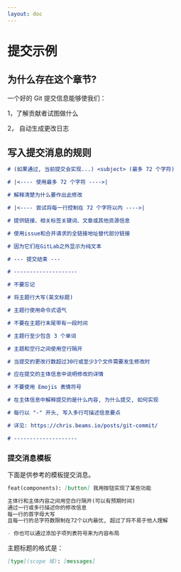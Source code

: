 ```yaml
---
layout: doc
---
```

# 提交示例

## 为什么存在这个章节?

一个好的 Git 提交信息能够使我们：

1，了解贡献者试图做什么

2， 自动生成更改日志

## 写入提交消息的规则

```md
# (如果通过, 当前提交会实现...) <subject> (最多 72 个字符)

# |<---- 使用最多 72 个字符 ---->|

# 解释清楚为什么要作出此修改

# |<---- 尝试将每一行控制在 72 个字符以内 ---->|

# 提供链接、相关标签关键词、文章或其他资源信息

# 使用issue和合并请求的全链接地址替代部分链接

# 因为它们在GitLab之外显示为纯文本

# --- 提交结束 ---

# --------------------

# 不要忘记

# 将主题行大写(英文标题)

# 主题行使用命令式语气

# 不要在主题行末尾带有一段时间

# 主题行至少包含 3 个单词

# 主题和空行之间使用空行隔开

# 当提交的更改行数超过30行或至少3个文件需要发生修改时

# 应在提交的主体信息中说明修改的详情

# 不要使用 Emojis 表情符号

# 在主体信息中解释提交的是什么内容, 为什么提交, 如何实现

# 每行以 "-" 开头, 写入多行可描述信息要点

# 详见: https://chris.beams.io/posts/git-commit/

# --------------------
```

### 提交消息模板

下面是供参考的模板提交消息。


```md
feat(components): [button] 我用按钮实现了某些功能

主体行和主体内容之间用空白行隔开(可以有预期时间)
通过一行或多行描述你的修改信息
每一行的首字母大写
且每一行的总字符数限制在72个以内最优, 超过了将不易于他人理解

- 你也可以通过添加子项列表符号来为内容布局
```

主题标题的格式是：

```md
[type](scope 域): [messages]
```